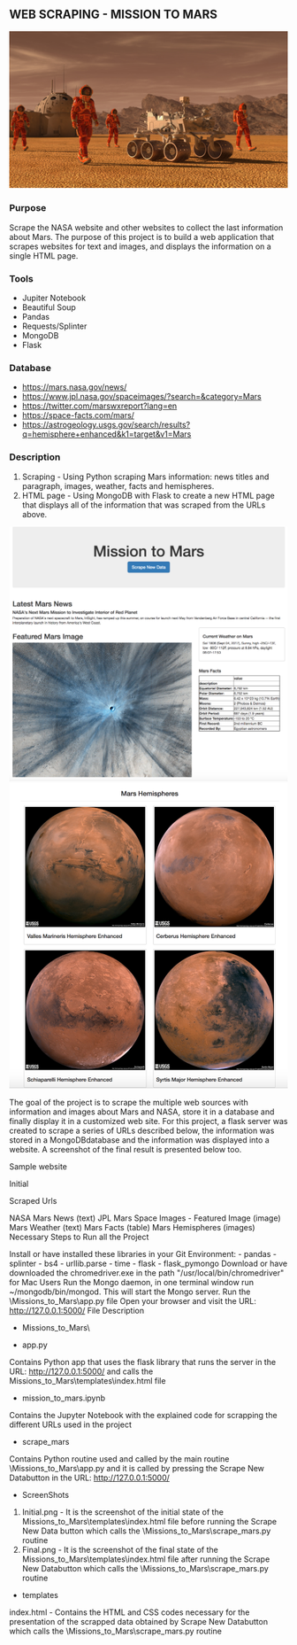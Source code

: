 ## WEB SCRAPING - MISSION TO MARS

![mission_to_mars](Images/mission_to_mars.png)

### Purpose
Scrape the NASA website and other websites to collect the last information about Mars. The purpose of this project is to build a web application that scrapes websites for text and images, and displays the information on a single HTML page. 

### Tools
- Jupiter Notebook
- Beautiful Soup
- Pandas
- Requests/Splinter
- MongoDB
- Flask



### Database
- https://mars.nasa.gov/news/
- https://www.jpl.nasa.gov/spaceimages/?search=&category=Mars
- https://twitter.com/marswxreport?lang=en
- https://space-facts.com/mars/
- https://astrogeology.usgs.gov/search/results?q=hemisphere+enhanced&k1=target&v1=Mars


### Description
1. Scraping -  Using Python scraping Mars information: news titles and paragraph, images, weather, facts and hemispheres. 
2. HTML page - Using MongoDB with Flask to create a new HTML page that displays all of the information that was scraped from the URLs above.

![final_app_part1.png](Images/final_app_part1.png)
![final_app_part2.png](Images/final_app_part2.png)




The goal of the project is to scrape the multiple web sources with information and images about Mars and NASA, store it in a database and finally display it in a customized web site. For this project, a flask server was created to scrape a series of URLs described below, the information was stored in a MongoDBdatabase and the information was displayed into a website. A screenshot of the final result is presented below too.

Sample website

Initial

Scraped Urls

NASA Mars News (text)
JPL Mars Space Images - Featured Image (image)
Mars Weather (text)
Mars Facts (table)
Mars Hemispheres (images)
Necessary Steps to Run all the Project

Install or have installed these libraries in your Git Environment: - pandas - splinter - bs4 - urllib.parse - time - flask - flask_pymongo
Download or have downloaded the chromedriver.exe in the path "/usr/local/bin/chromedriver" for Mac Users
Run the Mongo daemon, in one terminal window run ~/mongodb/bin/mongod. This will start the Mongo server.
Run the \Missions_to_Mars\app.py file
Open your browser and visit the URL: http://127.0.0.1:5000/
File Description

- Missions_to_Mars\

- app.py

Contains Python app that uses the flask library that runs the server in the URL: http://127.0.0.1:5000/ and calls the Missions_to_Mars\templates\index.html file
- mission_to_mars.ipynb

Contains the Jupyter Notebook with the explained code for scrapping the different URLs used in the project
- scrape_mars

Contains Python routine used and called by the main routine \Missions_to_Mars\app.py and it is called by pressing the Scrape New Databutton in the URL: http://127.0.0.1:5000/
- ScreenShots

1. Initial.png - It is the screenshot of the initial state of the Missions_to_Mars\templates\index.html file before running the Scrape New Data button which calls the \Missions_to_Mars\scrape_mars.py routine
2. Final.png - It is the screenshot of the final state of the Missions_to_Mars\templates\index.html file after running the Scrape New Databutton which calls the \Missions_to_Mars\scrape_mars.py routine
- templates

index.html - Contains the HTML and CSS codes necessary for the presentation of the scrapped data obtained by Scrape New Databutton which calls the \Missions_to_Mars\scrape_mars.py routine